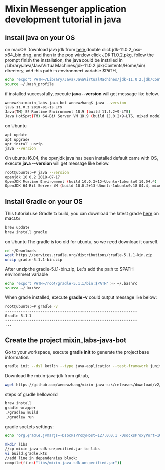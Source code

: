 # Mixin Messenger application development tutorial in java
## Install java on your OS
on macOS
Download java jdk from [here](https://www.oracle.com/technetwork/java/javase/downloads/jdk11-downloads-5066655.html),double click jdk-11.0.2_osx-x64_bin.dmg, and then in the pop window click JDK 11.0.2.pkg, follow the prompt finish the installation, the java could be installed in /Library/Java/JavaVirtualMachines/jdk-11.0.2.jdk/Contents/Home/bin/ directory, add this path to environment variable $PATH,
```bash
echo 'export PATH=/Library/Java/JavaVirtualMachines/jdk-11.0.2.jdk/Contents/Home/bin/:$PATH' >> ~/.bash_profile
source ~/.bash_profile
```
if installed successfully, execute **java --version** will get message like below.
```bash
wenewzha:mixin_labs-java-bot wenewzhang$ java --version
java 11.0.2 2019-01-15 LTS
Java(TM) SE Runtime Environment 18.9 (build 11.0.2+9-LTS)
Java HotSpot(TM) 64-Bit Server VM 18.9 (build 11.0.2+9-LTS, mixed mode)
```
on Ubuntu
```bash
apt update
apt upgrade
apt install unzip
java --version
```
On ubuntu 16.04, the openjdk java has been installed default came with OS, execute **java --version** will get message like below.
```bash
root@ubuntu:~# java --version
openjdk 10.0.2 2018-07-17
OpenJDK Runtime Environment (build 10.0.2+13-Ubuntu-1ubuntu0.18.04.4)
OpenJDK 64-Bit Server VM (build 10.0.2+13-Ubuntu-1ubuntu0.18.04.4, mixed mode)
```
## Install Gradle on your OS
This tutorial use Gradle to build, you can download the latest gradle [here](https://gradle.org/install/#manually)
on macOS
```bash
brew update
brew install gradle
```
on Ubuntu
The gradle is too old for ubuntu, so we need download it ourself.
```bash
cd ~/Downloads
wget https://services.gradle.org/distributions/gradle-5.1.1-bin.zip
unzip gradle-5.1.1-bin.zip
```
After unzip the gradle-5.1.1-bin.zip, Let's add the path to $PATH environment variable
```bash
echo 'export PATH=/root/gradle-5.1.1/bin:$PATH' >> ~/.bashrc
source ~/.bashrc
```
When gradle installed, execute **gradle -v** could output message like below:
```bash
root@ubuntu:~# gradle -v
------------------------------------------------------------
Gradle 5.1.1
------------------------------------------------------------
...
```
## Create the project mixin_labs-java-bot
Go to your workspace, execute **gradle init** to generate the project base information.
```bash
gradle init --dsl kotlin --type java-application --test-framework junit --project-name mixin_labs-java-bot
```
Download the mixin-java-jdk from github,
```bash
wget https://github.com/wenewzhang/mixin-java-sdk/releases/download/v2/mixin-java-sdk.jar
```

steps of gradle helloworld  
```bash
brew install
gradle wrapper
./gradlew build
./gradlew run
```

gradle sockets settings:
```bash
echo 'org.gradle.jvmargs=-DsocksProxyHost=127.0.0.1 -DsocksProxyPort=10060' >> ~/.gradle/gradle.properties
```
```bash
mkdir libs
//cp mixin-java-sdk-unspecified.jar to libs
vi build.gradle.kts
//add line in dependencies block:
compile(files("libs/mixin-java-sdk-unspecified.jar"))
```
